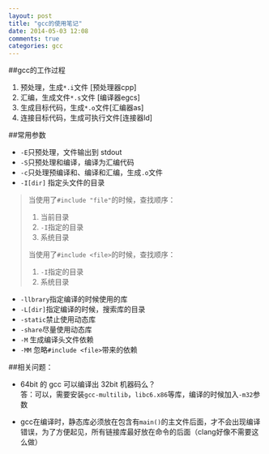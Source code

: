 ```yaml
---
layout: post
title: "gcc的使用笔记"
date: 2014-05-03 12:08
comments: true
categories: gcc
---
```


##gcc的工作过程
1. 预处理，生成`*.i`文件 [预处理器cpp]
2. 汇编，生成文件`*.s`文件 [编译器egcs]
3. 生成目标代码，生成`*.o`文件[汇编器as]
4. 连接目标代码，生成可执行文件[连接器ld]

##常用参数
* `-E`只预处理，文件输出到 stdout
* `-S`只预处理和编译，编译为汇编代码
* `-c`只处理预编译和、编译和汇编，生成`.o`文件
* `-I[dir]` 指定头文件的目录
>当使用了`#include "file"`的时候，查找顺序：  
>1. 当前目录  
>2. `-I`指定的目录  
>3. 系统目录  
>
>当使用了`#include <file>`的时候，查找顺序：  
>1. `-I`指定的目录  
>2. 系统目录  
* `-llbrary`指定编译的时候使用的库
* `-L[dir]`指定编译的时候，搜索库的目录
* `-static`禁止使用动态库
* `-share`尽量使用动态库
* `-M` 生成编译头文件依赖
* `-MM` 忽略`#include <file>`带来的依赖

##相关问题：
* 64bit 的 gcc 可以编译出 32bit 机器码么？  
答：可以，需要安装`gcc-multilib`，`libc6.x86`等库，编译的时候加入`-m32`参数

* gcc在编译时，静态库必须放在包含有`main()`的主文件后面，才不会出现编译错误，为了方便起见，所有链接库最好放在命令的后面（clang好像不需要这么做）


